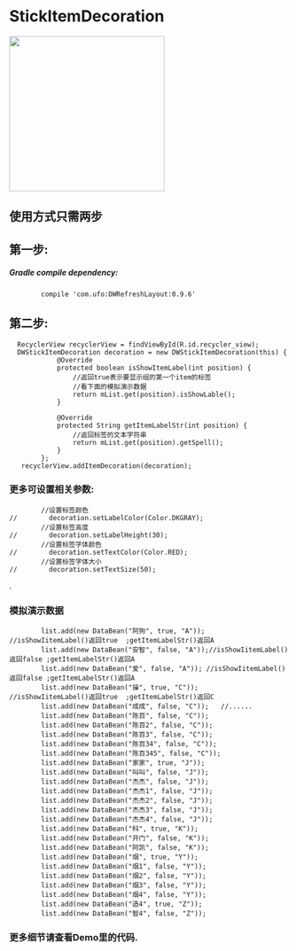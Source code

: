 # StickItemDecoration

<img src="https://github.com/123ufo/StickItemDecoration/blob/master/img/a.gif?raw=true" width="280"/>


## 使用方式只需两步

## 第一步:
##### Gradle compile dependency:

        	compile 'com.ufo:DWRefreshLayout:0.9.6'
## 第二步:

      RecyclerView recyclerView = findViewById(R.id.recycler_view);
      DWStickItemDecoration decoration = new DWStickItemDecoration(this) {
                @Override
                protected boolean isShowItemLabel(int position) {
                    //返回true表示要显示组的第一个item的标签
                    //看下面的模拟演示数据
                    return mList.get(position).isShowLable();
                }

                @Override
                protected String getItemLabelStr(int position) {
                    //返回标签的文本字符串
                    return mList.get(position).getSpell();
                }
            };
       recyclerView.addItemDecoration(decoration);


### 更多可设置相关参数:

            //设置标签颜色
    //        decoration.setLabelColor(Color.DKGRAY);
            //设置标签高度
    //        decoration.setLabelHeight(30);
            //设置标签字体颜色
    //        decoration.setTextColor(Color.RED);
            //设置标签字体大小
    //        decoration.setTextSize(50);
.

### 模拟演示数据

            list.add(new DataBean("阿狗", true, "A"));  //isShowIitemLabel()返回true  ;getItemLabelStr()返回A
            list.add(new DataBean("安智", false, "A"));//isShowIitemLabel()返回false ;getItemLabelStr()返回A
            list.add(new DataBean("爱", false, "A")); //isShowIitemLabel()返回false ;getItemLabelStr()返回A
            list.add(new DataBean("操", true, "C"));    //isShowIitemLabel()返回true  ;getItemLabelStr()返回C
            list.add(new DataBean("成成", false, "C"));   //......
            list.add(new DataBean("陈百", false, "C"));
            list.add(new DataBean("陈百2", false, "C"));
            list.add(new DataBean("陈百3", false, "C"));
            list.add(new DataBean("陈百34", false, "C"));
            list.add(new DataBean("陈百345", false, "C"));
            list.add(new DataBean("家家", true, "J"));
            list.add(new DataBean("叫叫", false, "J"));
            list.add(new DataBean("杰杰", false, "J"));
            list.add(new DataBean("杰杰1", false, "J"));
            list.add(new DataBean("杰杰2", false, "J"));
            list.add(new DataBean("杰杰3", false, "J"));
            list.add(new DataBean("杰杰4", false, "J"));
            list.add(new DataBean("科", true, "K"));
            list.add(new DataBean("开门", false, "K"));
            list.add(new DataBean("阿凯", false, "K"));
            list.add(new DataBean("烟", true, "Y"));
            list.add(new DataBean("烟1", false, "Y"));
            list.add(new DataBean("烟2", false, "Y"));
            list.add(new DataBean("烟3", false, "Y"));
            list.add(new DataBean("烟4", false, "Y"));
            list.add(new DataBean("造4", true, "Z"));
            list.add(new DataBean("智4", false, "Z"));


### 更多细节请查看Demo里的代码.